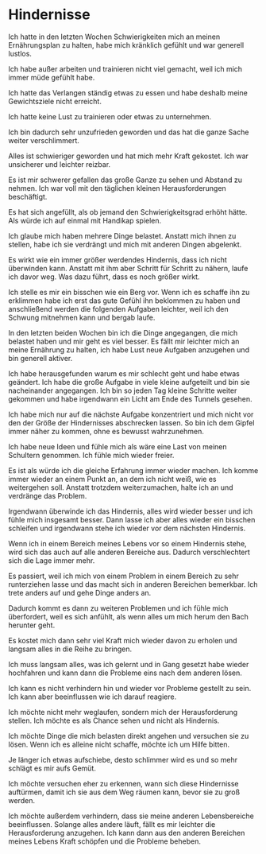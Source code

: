 # Hindernisse

Ich hatte in den letzten Wochen Schwierigkeiten mich an meinen Ernährungsplan zu halten, habe mich kränklich gefühlt und war generell lustlos.

Ich habe außer arbeiten und trainieren nicht viel gemacht, weil ich mich immer müde gefühlt habe.

Ich hatte das Verlangen ständig etwas zu essen und habe deshalb meine Gewichtsziele nicht erreicht.

Ich hatte keine Lust zu trainieren oder etwas zu unternehmen.

Ich bin dadurch sehr unzufrieden geworden und das hat die ganze Sache weiter verschlimmert.

Alles ist schwieriger geworden und hat mich mehr Kraft gekostet. Ich war unsicherer und leichter reizbar.

Es ist mir schwerer gefallen das große Ganze zu sehen und Abstand zu nehmen. Ich war voll  mit den täglichen kleinen Herausforderungen beschäftigt.

Es hat sich angefüllt, als ob jemand den Schwierigkeitsgrad erhöht hätte. Als würde ich auf einmal mit Handikap spielen.

Ich glaube mich haben mehrere Dinge belastet. Anstatt mich ihnen zu stellen, habe ich sie verdrängt und mich mit anderen Dingen abgelenkt.

Es wirkt wie ein immer größer werdendes Hindernis, dass ich nicht überwinden kann. Anstatt mit ihm aber Schritt für Schritt zu nähern, laufe ich davor weg. Was dazu führt, dass es noch größer wirkt.

Ich stelle es mir ein bisschen wie ein Berg vor. Wenn ich es schaffe ihn zu erklimmen habe ich erst das gute Gefühl ihn beklommen zu haben und anschließend werden die folgenden Aufgaben leichter, weil ich den Schwung mitnehmen kann und bergab laufe.

In den letzten beiden Wochen bin ich die Dinge angegangen, die mich belastet haben und mir geht es viel besser. Es fällt mir leichter mich an meine Ernährung zu halten, ich habe Lust neue Aufgaben anzugehen und bin generell aktiver.

Ich habe herausgefunden warum es mir schlecht geht und habe etwas geändert. Ich habe die große Aufgabe in viele kleine aufgeteilt und bin sie nacheinander angegangen. Ich bin so jeden Tag kleine Schritte weiter gekommen und habe irgendwann ein Licht am Ende des Tunnels gesehen.

Ich habe mich nur auf die nächste Aufgabe konzentriert und mich nicht vor den der Größe der Hindernisses abschrecken lassen. So bin ich dem Gipfel immer näher zu kommen, ohne es bewusst wahrzunehmen.

Ich habe neue Ideen und fühle mich als wäre eine Last von meinen Schultern genommen. Ich fühle mich wieder freier. 

Es ist als würde ich die gleiche Erfahrung immer wieder machen. Ich komme immer wieder an einem Punkt an, an dem ich nicht weiß, wie es weitergehen soll. Anstatt trotzdem weiterzumachen, halte ich an und verdränge das Problem.

Irgendwann überwinde ich das Hindernis, alles wird wieder besser und ich fühle mich insgesamt besser. Dann lasse ich aber alles wieder ein bisschen schleifen und irgendwann stehe ich wieder vor dem nächsten Hindernis.

Wenn ich in einem Bereich meines Lebens vor so einem Hindernis stehe, wird sich das auch auf alle anderen Bereiche aus. Dadurch verschlechtert sich die Lage immer mehr.

Es passiert, weil ich mich von einem Problem in einem Bereich zu sehr runterziehen lasse und das macht sich in anderen Bereichen bemerkbar. Ich trete anders auf und gehe Dinge anders an.

Dadurch kommt es dann zu weiteren Problemen und ich fühle mich überfordert, weil es sich anfühlt, als wenn alles um mich herum den Bach herunter geht.

Es kostet mich dann sehr viel Kraft mich wieder davon zu erholen und langsam alles in die Reihe zu bringen.

Ich muss langsam alles, was ich gelernt und in Gang gesetzt habe wieder hochfahren und kann dann die Probleme eins nach dem anderen lösen.

Ich kann es nicht verhindern hin und wieder vor Probleme gestellt zu sein. Ich kann aber beeinflussen wie ich darauf reagiere.

Ich möchte nicht mehr weglaufen, sondern mich der Herausforderung stellen. Ich möchte es als Chance sehen und nicht als Hindernis.

Ich möchte Dinge die mich belasten direkt angehen und versuchen sie zu lösen. Wenn ich es alleine nicht schaffe, möchte ich um Hilfe bitten.

Je länger ich etwas aufschiebe, desto schlimmer wird es und so mehr schlägt es mir aufs Gemüt.

Ich möchte versuchen eher zu erkennen, wann sich diese Hindernisse auftürmen, damit ich sie aus dem Weg räumen kann, bevor sie zu groß werden.

Ich möchte außerdem verhindern, dass sie meine anderen Lebensbereiche beeinflussen. Solange alles andere läuft, fällt es mir leichter die Herausforderung anzugehen. Ich kann dann aus den anderen Bereichen meines Lebens Kraft schöpfen und die Probleme beheben.

